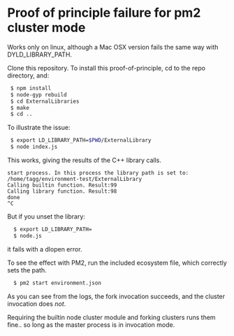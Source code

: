 # Proof of principle failure for pm2 cluster mode

Works only on linux, although a Mac OSX version fails the same way with DYLD_LIBRARY_PATH.

Clone this repository.
To install this proof-of-principle, cd to the repo directory, and:
```bash
 $ npm install
 $ node-gyp rebuild
 $ cd ExternalLibraries
 $ make
 $ cd ..
 ```

 To illustrate the issue:
 ```bash
  $ export LD_LIBRARY_PATH=$PWD/ExternalLibrary
  $ node index.js
 ```
This works, giving the results of the C++ library calls.
```
start process. In this process the library path is set to: /home/tagg/environment-test/ExternalLibrary
Calling builtin function. Result:99
Calling library function. Result:98
done
^C
```

But if you unset the library:
```bash
  $ export LD_LIBRARY_PATH=
  $ node.js
 ```
 it fails with a dlopen error.

 To see the effect with PM2, run the included ecosystem file, which correctly sets the path.
 ```bash
   $ pm2 start environment.json
 ```
 As you can see from the logs, the fork invocation succeeds, and the cluster invocation does *not*.

 Requiring the builtin node cluster module and forking clusters runs them fine.. so long as the master process is in invocation mode.

